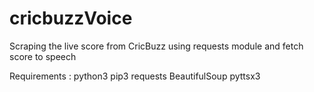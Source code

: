 # cricbuzzVoice
Scraping the live score from CricBuzz using requests module and fetch score  to speech

Requirements :
  python3
  pip3
  requests
  BeautifulSoup
  pyttsx3
